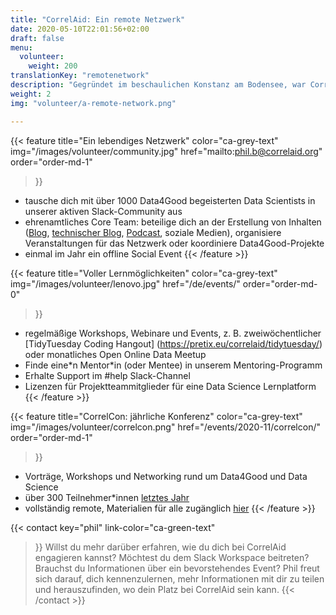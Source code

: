 ```yaml
---
title: "CorrelAid: Ein remote Netzwerk"
date: 2020-05-10T22:01:56+02:00
draft: false
menu:
  volunteer:
    weight: 200
translationKey: "remotenetwork"
description: "Gegründet im beschaulichen Konstanz am Bodensee, war CorrelAid schon immer ein remote-first Netzwerk. Auch 6 Jahre später sind viele unserer Aktivitäten für alle mit einer relativ guten Internetverbindung zugänglich."
weight: 2
img: "volunteer/a-remote-network.png"

---
```


{{< feature 
    title="Ein lebendiges Netzwerk" 
    color="ca-grey-text"
    img="/images/volunteer/community.jpg"
    href="mailto:phil.b@correlaid.org"
    order="order-md-1"
>}}
- tausche dich mit über 1000 Data4Good begeisterten Data Scientists in unserer aktiven Slack-Community aus
- ehrenamtliches Core Team: beteilige dich an der Erstellung von Inhalten ([Blog](/blog), [technischer Blog](https://codes.correlaid.org), [Podcast](https://soundcloud.com/correlaid_podcast), soziale Medien), organisiere Veranstaltungen für das Netzwerk oder koordiniere Data4Good-Projekte
- einmal im Jahr ein offline Social Event 
{{< /feature >}}




{{< feature 
    title="Voller Lernmöglichkeiten" 
    color="ca-grey-text"
    img="/images/volunteer/lenovo.jpg"
    href="/de/events/"
    order="order-md-0"
>}}
- regelmäßige Workshops, Webinare und Events, z. B. zweiwöchentlicher [TidyTuesday Coding Hangout] (https://pretix.eu/correlaid/tidytuesday/) oder monatliches Open Online Data Meetup
- Finde eine*n Mentor\*in (oder Mentee) in unserem Mentoring-Programm
- Erhalte Support im #help Slack-Channel
- Lizenzen für Projektteammitglieder für eine Data Science Lernplatform
{{< /feature >}}

{{< feature 
    title="CorrelCon: jährliche Konferenz" 
    color="ca-grey-text"
    img="/images/volunteer/correlcon.png"
    href="/events/2020-11/correlcon/"
    order="order-md-1"
>}}
- Vorträge, Workshops und Networking rund um Data4Good und Data Science
- über 300 Teilnehmer*innen [letztes Jahr](/de/events/2020-11/correlcon/)
- vollständig remote, Materialien für alle zugänglich [hier](https://docs.correlaid.org/correlcollection/correlcon)
{{< /feature >}}

{{< contact
    key="phil"
    link-color="ca-green-text"
>}}
Willst du mehr darüber erfahren, wie du dich bei CorrelAid engagieren kannst? Möchtest du dem Slack Workspace beitreten? Brauchst du Informationen über ein bevorstehendes Event? Phil freut sich darauf, dich kennenzulernen, mehr Informationen mit dir zu teilen und herauszufinden, wo dein Platz bei CorrelAid sein kann.
{{< /contact >}}
